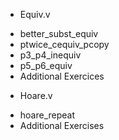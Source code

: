 * Equiv.v
- better_subst_equiv
- ptwice_cequiv_pcopy
- p3_p4_inequiv
- p5_p6_equiv
- Additional Exercices

* Hoare.v
- hoare_repeat
- Additional Exercises